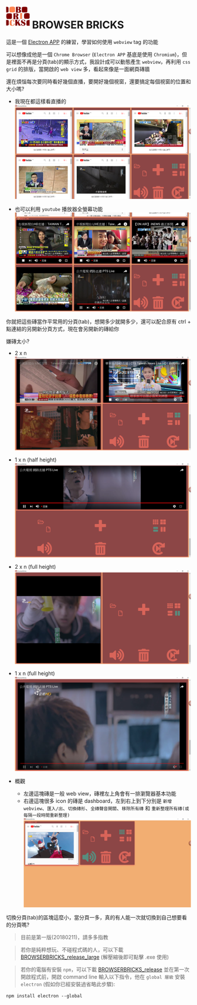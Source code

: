 # ![BRICKS](/assets/icons/png/64x64.png) BROWSER BRICKS

這是一個 [Electron APP](http://electron.atom.io/) 的練習，學習如何使用 `webview` tag 的功能

可以想像成他是一個 `Chrome Browser` (`Electron APP` 基底是使用 `Chromium`)，但是裡面不再是分頁(tab)的顯示方式，我設計成可以動態產生 `webview`，再利用 `css grid` 的排版，當開啟的 `web view` 多，看起來像是一面網頁磚牆

還在煩惱每次要同時看好幾個直播，要開好幾個視窗，還要搞定每個視窗的位置和大小嗎?

- 我現在都這樣看直播的
![usage-1](/demo/usage-1.PNG)

- 也可以利用 `youtube` 播放器全螢幕功能
![usage-2](/demo/usage-2.PNG)

你就把這些磚當作平常用的分頁(tab)，想開多少就開多少，還可以配合原有 ctrl + 點連結的另開新分頁方式，現在會另開新的磚給你

嫌磚太小?

- 2 x n
![usage-3](/demo/usage-3.PNG)

- 1 x n (half height)
![usage-4](/demo/usage-4.PNG)

- 2 x n (full height)
![usage-5](/demo/usage-5.PNG)

- 1 x n (full height)
![usage-6](/demo/usage-6.PNG)

- 概觀
  - 左邊這塊磚是一般 web view，磚裡左上角會有一排瀏覽器基本功能
  - 右邊這塊很多 icon 的磚是 dashboard，左到右上到下分別是 `新增 webview`、`匯入/出`、`切換磚形`、`全磚聲音開關`、`移除所有磚` 和 `重新整理所有磚(或每隔一段時間重新整理)`
![overview](/demo/overview.PNG)

切換分頁(tab)的區塊這麼小，當分頁一多，真的有人能一次就切換到自己想要看的分頁嗎?

> 目前是第一版(20180211)，請多多指教

> 若你是純粹想玩、不碰程式碼的人，可以下載
[BROWSERBRICKS_release_large](https://app.box.com/s/yncz7ehaas7llt5s2nfig5hjjugknybi) (解壓縮後即可點擊 .exe 使用)

> 若你的電腦有安裝 `npm`，可以下載 [BROWSERBRICKS_release](https://app.box.com/s/8rnoaufh652n0vax3pf96ky1791uj914) 
並在第一次開啟程式前，開啟 command line 輸入以下指令，他在 `global 層級` 安裝 `electron` (假如你已經安裝過省略此步驟):

```
npm install electron --global
```